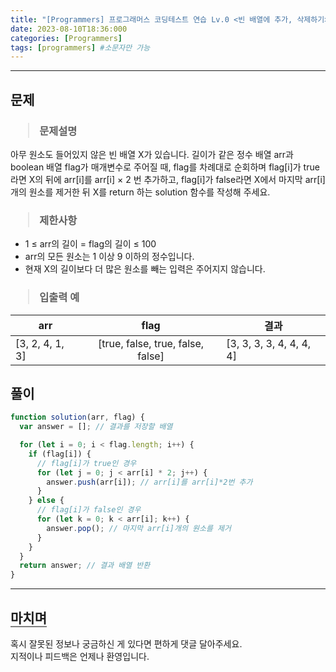 ```yaml
---
title: "[Programmers] 프로그래머스 코딩테스트 연습 Lv.0 <빈 배열에 추가, 삭제하기>"
date: 2023-08-10T18:36:000
categories: [Programmers]
tags: [programmers] #소문자만 가능
---
```


---

## <b>문제</b>

<h3><blockquote>문제설명
</blockquote></h3>

아무 원소도 들어있지 않은 빈 배열 X가 있습니다. 길이가 같은 정수 배열 arr과 boolean 배열 flag가 매개변수로 주어질 때, flag를 차례대로 순회하며 flag[i]가 true라면 X의 뒤에 arr[i]를 arr[i] × 2 번 추가하고, flag[i]가 false라면 X에서 마지막 arr[i]개의 원소를 제거한 뒤 X를 return 하는 solution 함수를 작성해 주세요.

<h3><blockquote>제한사항
</blockquote></h3>

- 1 ≤ arr의 길이 = flag의 길이 ≤ 100
- arr의 모든 원소는 1 이상 9 이하의 정수입니다.
- 현재 X의 길이보다 더 많은 원소를 빼는 입력은 주어지지 않습니다.

<h3><blockquote>입출력 예
</blockquote></h3>

| arr             |               flag                | 결과                     |
| --------------- | :-------------------------------: | ------------------------ |
| [3, 2, 4, 1, 3] | [true, false, true, false, false] | [3, 3, 3, 3, 4, 4, 4, 4] |

## <b>풀이</b>

```js
function solution(arr, flag) {
  var answer = []; // 결과를 저장할 배열

  for (let i = 0; i < flag.length; i++) {
    if (flag[i]) {
      // flag[i]가 true인 경우
      for (let j = 0; j < arr[i] * 2; j++) {
        answer.push(arr[i]); // arr[i]를 arr[i]*2번 추가
      }
    } else {
      // flag[i]가 false인 경우
      for (let k = 0; k < arr[i]; k++) {
        answer.pop(); // 마지막 arr[i]개의 원소를 제거
      }
    }
  }
  return answer; // 결과 배열 반환
}
```

---

## <b style="border-bottom:2px solid gray"><b>마치며</b></b>

<P>혹시 잘못된 정보나 궁금하신 게 있다면 편하게 댓글 달아주세요.<br/>
지적이나 피드백은 언제나 환영입니다.</p>

